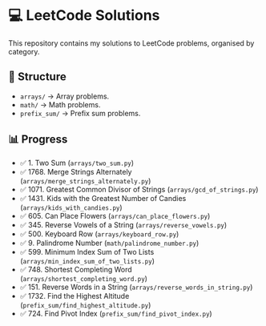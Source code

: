 # 💻 LeetCode Solutions

This repository contains my solutions to LeetCode problems, organised by category.

## 📂 Structure

- `arrays/` → Array problems.
- `math/` → Math problems.
- `prefix_sum/` → Prefix sum problems.

## 📊 Progress

- ✅ 1. Two Sum (`arrays/two_sum.py`)
- ✅ 1768. Merge Strings Alternately (`arrays/merge_strings_alternately.py`)
- ✅ 1071. Greatest Common Divisor of Strings (`arrays/gcd_of_strings.py`)
- ✅ 1431. Kids with the Greatest Number of Candies (`arrays/kids_with_candies.py`)
- ✅ 605. Can Place Flowers (`arrays/can_place_flowers.py`)
- ✅ 345. Reverse Vowels of a String (`arrays/reverse_vowels.py`)
- ✅ 500. Keyboard Row (`arrays/keyboard_row.py`)
- ✅ 9. Palindrome Number (`math/palindrome_number.py`)
- ✅ 599. Minimum Index Sum of Two Lists (`arrays/min_index_sum_of_two_lists.py`)
- ✅ 748. Shortest Completing Word (`arrays/shortest_completing_word.py`)
- ✅ 151. Reverse Words in a String (`arrays/reverse_words_in_string.py`)
- ✅ 1732. Find the Highest Altitude (`prefix_sum/find_highest_altitude.py`)
- ✅ 724. Find Pivot Index (`prefix_sum/find_pivot_index.py`)